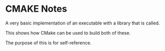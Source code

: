 # CMAKE Notes

A very basic implementation of an executable with a library that is called.

This shows how CMake can be used to build both of these.

The purpose of this is for self-reference.
